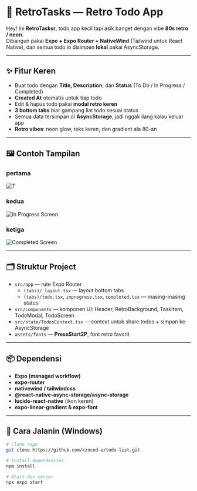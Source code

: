 # 🌟 RetroTasks — Retro Todo App

Hey! Ini **RetroTasksr**, todo app kecil tapi asik banget dengan vibe **80s retro / neon**.  
Dibangun pakai **Expo + Expo Router + NativeWind** (Tailwind untuk React Native), dan semua todo lo disimpen **lokal** pakai AsyncStorage.  

---

## ✨ Fitur Keren
- Buat todo dengan **Title, Description**, dan **Status** (To Do / In Progress / Completed)  
- **Created At** otomatis untuk tiap todo  
- Edit & hapus todo pakai **modal retro keren**  
- **3 bottom tabs** biar gampang liat todo sesuai status  
- Semua data tersimpan di **AsyncStorage**, jadi nggak ilang kalau keluar app  
- **Retro vibes**: neon glow, teks keren, dan gradient ala 80-an  

---

## 🖼 Contoh Tampilan
### pertama
![T](./assets/image1.jpg)

### kedua
![In Progress Screen](./assets/image2.jpg)

### ketiga
![Completed Screen](./assets/image3.jpg)

---

## 🗂 Struktur Project
- `src/app` — rute Expo Router  
  - `(tabs)/_layout.tsx` — layout bottom tabs  
  - `(tabs)/todo.tsx`, `inprogress.tsx`, `completed.tsx` — masing-masing status  
- `src/components` — komponen UI: Header, RetroBackground, TaskItem, TodoModal, TodoScreen  
- `src/state/TodosContext.tsx` — context untuk share todos + simpan ke AsyncStorage  
- `assets/fonts` — **PressStart2P**, font retro favorit  

---

## 📦 Dependensi
- **Expo (managed workflow)**  
- **expo-router**  
- **nativewind / tailwindcss**  
- **@react-native-async-storage/async-storage**  
- **lucide-react-native** (ikon keren)  
- **expo-linear-gradient & expo-font**  

---

## 🚀 Cara Jalanin (Windows)
```bash
# Clone repo
git clone https://github.com/kzncod-e/todo-list.git

# Install dependencies
npm install

# Start dev server
npx expo start

